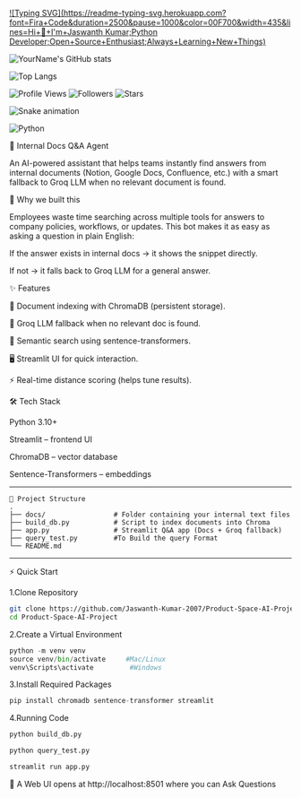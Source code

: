 [![Typing SVG](https://readme-typing-svg.herokuapp.com?font=Fira+Code&duration=2500&pause=1000&color=00F700&width=435&lines=Hi+👋+I'm+Jaswanth Kumar;Python Developer;Open+Source+Enthusiast;Always+Learning+New+Things)](https://git.io/typing-svg)

![YourName's GitHub stats](https://github-readme-stats.vercel.app/api?username=Jaswanth-Kumar-2007&show_icons=true&theme=radical)

![Top Langs](https://github-readme-stats.vercel.app/api/top-langs/?username=Jaswanth-Kumar-2007&layout=compact&theme=tokyonight)

![Profile Views](https://komarev.com/ghpvc/?username=Jaswanth-Kumar-2007&label=Profile%20views&color=0e75b6&style=flat)
![Followers](https://img.shields.io/github/followers/Jaswanth-Kumar-2007?label=Followers&style=social)
![Stars](https://img.shields.io/github/stars/Jaswanth-Kumar-2007?label=Stars&style=social)


![Snake animation](https://github.com/YourGitHubUsername/Jaswanth-Kumar-2007/blob/output/github-contribution-grid-snake.svg)

![Python](https://img.shields.io/badge/Python-3776AB?style=for-the-badge&logo=python&logoColor=white)


📑 Internal Docs Q&A Agent 

An AI-powered assistant that helps teams instantly find answers from internal documents (Notion, Google Docs, Confluence, etc.) with a smart fallback to Groq LLM when no relevant document is found.

🚀 Why we built this

Employees waste time searching across multiple tools for answers to company policies, workflows, or updates.
This bot makes it as easy as asking a question in plain English:

If the answer exists in internal docs → it shows the snippet directly.

If not → it falls back to Groq LLM for a general answer.

✨ Features

📂 Document indexing with ChromaDB (persistent storage).

🤖 Groq LLM fallback when no relevant doc is found.

🔎 Semantic search using sentence-transformers.

🖥️ Streamlit UI for quick interaction.

⚡ Real-time distance scoring (helps tune results).

🛠️ Tech Stack

Python 3.10+

Streamlit
 – frontend UI

ChromaDB
 – vector database

Sentence-Transformers
 – embeddings

-------------------------------------------------------------------------------------------------------------------------------------------------------------------

```
📂 Project Structure 
.
├── docs/                 # Folder containing your internal text files
├── build_db.py           # Script to index documents into Chroma
├── app.py                # Streamlit Q&A app (Docs + Groq fallback)
├── query_test.py         #To Build the query Format
└── README.md
```


---------------------------------------------------------------------------------------------------------------------------------------------------------------------

⚡ Quick Start

1.Clone Repository
```bash
git clone https://github.com/Jaswanth-Kumar-2007/Product-Space-AI-Project.git
cd Product-Space-AI-Project
```

2.Create a Virtual Environment
```python
python -m venv venv
source venv/bin/activate     #Mac/Linux
venv\Scripts\activate         #Windows
```

3.Install Required Packages
```python
pip install chromadb sentence-transformer streamlit
```

4.Running Code
```python
python build_db.py
```

```python
python query_test.py
```

```python
streamlit run app.py
```

🫱 A Web UI opens at http://localhost:8501 where you can Ask Questions








